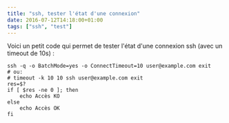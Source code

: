```yaml
---
title: "ssh, tester l'état d'une connexion"
date: 2016-07-12T14:18:00+01:00
tags: ["ssh", "test"]
---
```

Voici un petit code qui permet de tester l'état d'une connexion ssh (avec un timeout de 10s) :


```
ssh -q -o BatchMode=yes -o ConnectTimeout=10 user@example.com exit
# ou:
# timeout -k 10 10 ssh user@example.com exit
res=$?
if [ $res -ne 0 ]; then
	echo Accès KO
else
	echo Accès OK
fi
```
